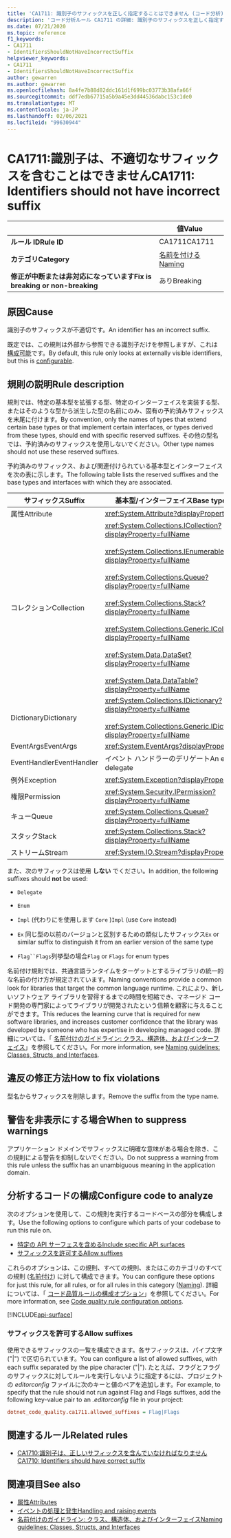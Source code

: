 ```yaml
---
title: 'CA1711: 識別子のサフィックスを正しく指定することはできません (コード分析)'
description: 'コード分析ルール CA1711 の詳細: 識別子のサフィックスを正しく指定することはできません'
ms.date: 07/21/2020
ms.topic: reference
f1_keywords:
- CA1711
- IdentifiersShouldNotHaveIncorrectSuffix
helpviewer_keywords:
- CA1711
- IdentifiersShouldNotHaveIncorrectSuffix
author: gewarren
ms.author: gewarren
ms.openlocfilehash: 8a4fe7b88d82ddc161d1f699bc03773b38afa66f
ms.sourcegitcommit: ddf7edb67715a5b9a45e3dd44536dabc153c1de0
ms.translationtype: MT
ms.contentlocale: ja-JP
ms.lasthandoff: 02/06/2021
ms.locfileid: "99630944"
---
```

# <a name="ca1711-identifiers-should-not-have-incorrect-suffix"></a><span data-ttu-id="405b7-103">CA1711:識別子は、不適切なサフィックスを含むことはできません</span><span class="sxs-lookup"><span data-stu-id="405b7-103">CA1711: Identifiers should not have incorrect suffix</span></span>

| | <span data-ttu-id="405b7-104">値</span><span class="sxs-lookup"><span data-stu-id="405b7-104">Value</span></span> |
|-|-|
| <span data-ttu-id="405b7-105">**ルール ID**</span><span class="sxs-lookup"><span data-stu-id="405b7-105">**Rule ID**</span></span> |<span data-ttu-id="405b7-106">CA1711</span><span class="sxs-lookup"><span data-stu-id="405b7-106">CA1711</span></span>|
| <span data-ttu-id="405b7-107">**カテゴリ**</span><span class="sxs-lookup"><span data-stu-id="405b7-107">**Category**</span></span> |[<span data-ttu-id="405b7-108">名前を付ける</span><span class="sxs-lookup"><span data-stu-id="405b7-108">Naming</span></span>](naming-warnings.md)|
| <span data-ttu-id="405b7-109">**修正が中断または非対応になっています**</span><span class="sxs-lookup"><span data-stu-id="405b7-109">**Fix is breaking or non-breaking**</span></span> |<span data-ttu-id="405b7-110">あり</span><span class="sxs-lookup"><span data-stu-id="405b7-110">Breaking</span></span>|

## <a name="cause"></a><span data-ttu-id="405b7-111">原因</span><span class="sxs-lookup"><span data-stu-id="405b7-111">Cause</span></span>

<span data-ttu-id="405b7-112">識別子のサフィックスが不適切です。</span><span class="sxs-lookup"><span data-stu-id="405b7-112">An identifier has an incorrect suffix.</span></span>

<span data-ttu-id="405b7-113">既定では、この規則は外部から参照できる識別子だけを参照しますが、これは [構成可能](#configure-code-to-analyze)です。</span><span class="sxs-lookup"><span data-stu-id="405b7-113">By default, this rule only looks at externally visible identifiers, but this is [configurable](#configure-code-to-analyze).</span></span>

## <a name="rule-description"></a><span data-ttu-id="405b7-114">規則の説明</span><span class="sxs-lookup"><span data-stu-id="405b7-114">Rule description</span></span>

<span data-ttu-id="405b7-115">規則では、特定の基本型を拡張する型、特定のインターフェイスを実装する型、またはそのような型から派生した型の名前にのみ、固有の予約済みサフィックスを末尾に付けます。</span><span class="sxs-lookup"><span data-stu-id="405b7-115">By convention, only the names of types that extend certain base types or that implement certain interfaces, or types derived from these types, should end with specific reserved suffixes.</span></span> <span data-ttu-id="405b7-116">その他の型名では、予約済みのサフィックスを使用しないでください。</span><span class="sxs-lookup"><span data-stu-id="405b7-116">Other type names should not use these reserved suffixes.</span></span>

<span data-ttu-id="405b7-117">予約済みのサフィックス、および関連付けられている基本型とインターフェイスを次の表に示します。</span><span class="sxs-lookup"><span data-stu-id="405b7-117">The following table lists the reserved suffixes and the base types and interfaces with which they are associated.</span></span>

|<span data-ttu-id="405b7-118">サフィックス</span><span class="sxs-lookup"><span data-stu-id="405b7-118">Suffix</span></span>|<span data-ttu-id="405b7-119">基本型/インターフェイス</span><span class="sxs-lookup"><span data-stu-id="405b7-119">Base type/Interface</span></span>|
|------------|--------------------------|
|<span data-ttu-id="405b7-120">属性</span><span class="sxs-lookup"><span data-stu-id="405b7-120">Attribute</span></span>|<xref:System.Attribute?displayProperty=fullName>|
|<span data-ttu-id="405b7-121">コレクション</span><span class="sxs-lookup"><span data-stu-id="405b7-121">Collection</span></span>|<xref:System.Collections.ICollection?displayProperty=fullName><br/><br/><xref:System.Collections.IEnumerable?displayProperty=fullName><br/><br/><xref:System.Collections.Queue?displayProperty=fullName><br/><br/><xref:System.Collections.Stack?displayProperty=fullName><br/><br/><xref:System.Collections.Generic.ICollection%601?displayProperty=fullName><br/><br/><xref:System.Data.DataSet?displayProperty=fullName><br/><br/><xref:System.Data.DataTable?displayProperty=fullName>|
|<span data-ttu-id="405b7-122">Dictionary</span><span class="sxs-lookup"><span data-stu-id="405b7-122">Dictionary</span></span>|<xref:System.Collections.IDictionary?displayProperty=fullName><br/><br/><xref:System.Collections.Generic.IDictionary%602?displayProperty=fullName>|
|<span data-ttu-id="405b7-123">EventArgs</span><span class="sxs-lookup"><span data-stu-id="405b7-123">EventArgs</span></span>|<xref:System.EventArgs?displayProperty=fullName>|
|<span data-ttu-id="405b7-124">EventHandler</span><span class="sxs-lookup"><span data-stu-id="405b7-124">EventHandler</span></span>|<span data-ttu-id="405b7-125">イベント ハンドラーのデリゲート</span><span class="sxs-lookup"><span data-stu-id="405b7-125">An event-handler delegate</span></span>|
|<span data-ttu-id="405b7-126">例外</span><span class="sxs-lookup"><span data-stu-id="405b7-126">Exception</span></span>|<xref:System.Exception?displayProperty=fullName>|
|<span data-ttu-id="405b7-127">権限</span><span class="sxs-lookup"><span data-stu-id="405b7-127">Permission</span></span>|<xref:System.Security.IPermission?displayProperty=fullName>|
|<span data-ttu-id="405b7-128">キュー</span><span class="sxs-lookup"><span data-stu-id="405b7-128">Queue</span></span>|<xref:System.Collections.Queue?displayProperty=fullName>|
|<span data-ttu-id="405b7-129">スタック</span><span class="sxs-lookup"><span data-stu-id="405b7-129">Stack</span></span>|<xref:System.Collections.Stack?displayProperty=fullName>|
|<span data-ttu-id="405b7-130">ストリーム</span><span class="sxs-lookup"><span data-stu-id="405b7-130">Stream</span></span>|<xref:System.IO.Stream?displayProperty=fullName>|

<span data-ttu-id="405b7-131">また、次のサフィックスは使用 **しない** でください。</span><span class="sxs-lookup"><span data-stu-id="405b7-131">In addition, the following suffixes should **not** be used:</span></span>

- `Delegate`

- `Enum`

- <span data-ttu-id="405b7-132">`Impl` (代わりにを使用します `Core` )</span><span class="sxs-lookup"><span data-stu-id="405b7-132">`Impl` (use `Core` instead)</span></span>

- <span data-ttu-id="405b7-133">`Ex` 同じ型の以前のバージョンと区別するための類似したサフィックス</span><span class="sxs-lookup"><span data-stu-id="405b7-133">`Ex` or similar suffix to distinguish it from an earlier version of the same type</span></span>

- <span data-ttu-id="405b7-134">`Flag``Flags`列挙型の場合</span><span class="sxs-lookup"><span data-stu-id="405b7-134">`Flag` or `Flags` for enum types</span></span>

<span data-ttu-id="405b7-135">名前付け規則では、共通言語ランタイムをターゲットとするライブラリの統一的な名前の付け方が規定されています。</span><span class="sxs-lookup"><span data-stu-id="405b7-135">Naming conventions provide a common look for libraries that target the common language runtime.</span></span> <span data-ttu-id="405b7-136">これにより、新しいソフトウェア ライブラリを習得するまでの時間を短縮でき、マネージド コード開発の専門家によってライブラリが開発されたという信頼を顧客に与えることができます。</span><span class="sxs-lookup"><span data-stu-id="405b7-136">This reduces the learning curve that is required for new software libraries, and increases customer confidence that the library was developed by someone who has expertise in developing managed code.</span></span> <span data-ttu-id="405b7-137">詳細については、「 [名前付けのガイドライン: クラス、構造体、およびインターフェイス](../../../standard/design-guidelines/names-of-classes-structs-and-interfaces.md)」を参照してください。</span><span class="sxs-lookup"><span data-stu-id="405b7-137">For more information, see [Naming guidelines: Classes, Structs, and Interfaces](../../../standard/design-guidelines/names-of-classes-structs-and-interfaces.md).</span></span>

## <a name="how-to-fix-violations"></a><span data-ttu-id="405b7-138">違反の修正方法</span><span class="sxs-lookup"><span data-stu-id="405b7-138">How to fix violations</span></span>

<span data-ttu-id="405b7-139">型名からサフィックスを削除します。</span><span class="sxs-lookup"><span data-stu-id="405b7-139">Remove the suffix from the type name.</span></span>

## <a name="when-to-suppress-warnings"></a><span data-ttu-id="405b7-140">警告を非表示にする場合</span><span class="sxs-lookup"><span data-stu-id="405b7-140">When to suppress warnings</span></span>

<span data-ttu-id="405b7-141">アプリケーション ドメインでサフィックスに明確な意味がある場合を除き、この規則による警告を抑制しないでください。</span><span class="sxs-lookup"><span data-stu-id="405b7-141">Do not suppress a warning from this rule unless the suffix has an unambiguous meaning in the application domain.</span></span>

## <a name="configure-code-to-analyze"></a><span data-ttu-id="405b7-142">分析するコードの構成</span><span class="sxs-lookup"><span data-stu-id="405b7-142">Configure code to analyze</span></span>

<span data-ttu-id="405b7-143">次のオプションを使用して、この規則を実行するコードベースの部分を構成します。</span><span class="sxs-lookup"><span data-stu-id="405b7-143">Use the following options to configure which parts of your codebase to run this rule on.</span></span>

- [<span data-ttu-id="405b7-144">特定の API サーフェスを含める</span><span class="sxs-lookup"><span data-stu-id="405b7-144">Include specific API surfaces</span></span>](#include-specific-api-surfaces)
- [<span data-ttu-id="405b7-145">サフィックスを許可する</span><span class="sxs-lookup"><span data-stu-id="405b7-145">Allow suffixes</span></span>](#allow-suffixes)

<span data-ttu-id="405b7-146">これらのオプションは、この規則、すべての規則、またはこのカテゴリのすべての規則 ([名前付け](naming-warnings.md)) に対して構成できます。</span><span class="sxs-lookup"><span data-stu-id="405b7-146">You can configure these options for just this rule, for all rules, or for all rules in this category ([Naming](naming-warnings.md)).</span></span> <span data-ttu-id="405b7-147">詳細については、「 [コード品質ルールの構成オプション](../code-quality-rule-options.md)」を参照してください。</span><span class="sxs-lookup"><span data-stu-id="405b7-147">For more information, see [Code quality rule configuration options](../code-quality-rule-options.md).</span></span>

[!INCLUDE[api-surface](~/includes/code-analysis/api-surface.md)]

### <a name="allow-suffixes"></a><span data-ttu-id="405b7-148">サフィックスを許可する</span><span class="sxs-lookup"><span data-stu-id="405b7-148">Allow suffixes</span></span>

<span data-ttu-id="405b7-149">使用できるサフィックスの一覧を構成できます。各サフィックスは、パイプ文字 ("|") で区切られています。</span><span class="sxs-lookup"><span data-stu-id="405b7-149">You can configure a list of allowed suffixes, with each suffix separated by the pipe character ("|").</span></span> <span data-ttu-id="405b7-150">たとえば、フラグとフラグのサフィックスに対してルールを実行しないように指定するには、プロジェクトの *editorconfig* ファイルに次のキーと値のペアを追加します。</span><span class="sxs-lookup"><span data-stu-id="405b7-150">For example, to specify that the rule should not run against Flag and Flags suffixes, add the following key-value pair to an *.editorconfig* file in your project:</span></span>

```ini
dotnet_code_quality.ca1711.allowed_suffixes = Flag|Flags
```

## <a name="related-rules"></a><span data-ttu-id="405b7-151">関連するルール</span><span class="sxs-lookup"><span data-stu-id="405b7-151">Related rules</span></span>

- [<span data-ttu-id="405b7-152">CA1710:識別子は、正しいサフィックスを含んでいなければなりません</span><span class="sxs-lookup"><span data-stu-id="405b7-152">CA1710: Identifiers should have correct suffix</span></span>](ca1710.md)

## <a name="see-also"></a><span data-ttu-id="405b7-153">関連項目</span><span class="sxs-lookup"><span data-stu-id="405b7-153">See also</span></span>

- [<span data-ttu-id="405b7-154">属性</span><span class="sxs-lookup"><span data-stu-id="405b7-154">Attributes</span></span>](../../../standard/design-guidelines/attributes.md)
- [<span data-ttu-id="405b7-155">イベントの処理と発生</span><span class="sxs-lookup"><span data-stu-id="405b7-155">Handling and raising events</span></span>](../../../standard/events/index.md)
- [<span data-ttu-id="405b7-156">名前付けのガイドライン: クラス、構造体、およびインターフェイス</span><span class="sxs-lookup"><span data-stu-id="405b7-156">Naming guidelines: Classes, Structs, and Interfaces</span></span>](../../../standard/design-guidelines/names-of-classes-structs-and-interfaces.md)
